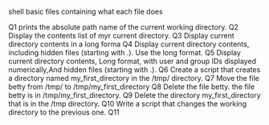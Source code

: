 shell basic files containing what each file does

 Q1 prints the absolute path name of the current working directory.
 Q2 Display the contents list of myr current directory.
 Q3 Display current directory contents in a long forma
 Q4 Display current directory contents, including hidden files (starting with .). Use the long format.
 Q5 Display current directory contents, Long format, with user and group IDs displayed numerically,And hidden files (starting with .).
 Q6 Create a script that creates a directory named my_first_directory in the /tmp/ directory.
 Q7 Move the file betty from /tmp/ to /tmp/my_first_directory
 Q8 Delete the file betty. the file betty is in /tmp/my_first_directory.
 Q9 Delete the directory my_first_directory that is in the /tmp directory.
Q10 Write a script that changes the working directory to the previous one.
Q11  
